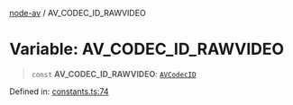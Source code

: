 [node-av](../globals.md) / AV\_CODEC\_ID\_RAWVIDEO

# Variable: AV\_CODEC\_ID\_RAWVIDEO

> `const` **AV\_CODEC\_ID\_RAWVIDEO**: [`AVCodecID`](../type-aliases/AVCodecID.md)

Defined in: [constants.ts:74](https://github.com/seydx/av/blob/f8631fc881b394300b1479f511d55cf1c370a87f/src/constants/constants.ts#L74)
